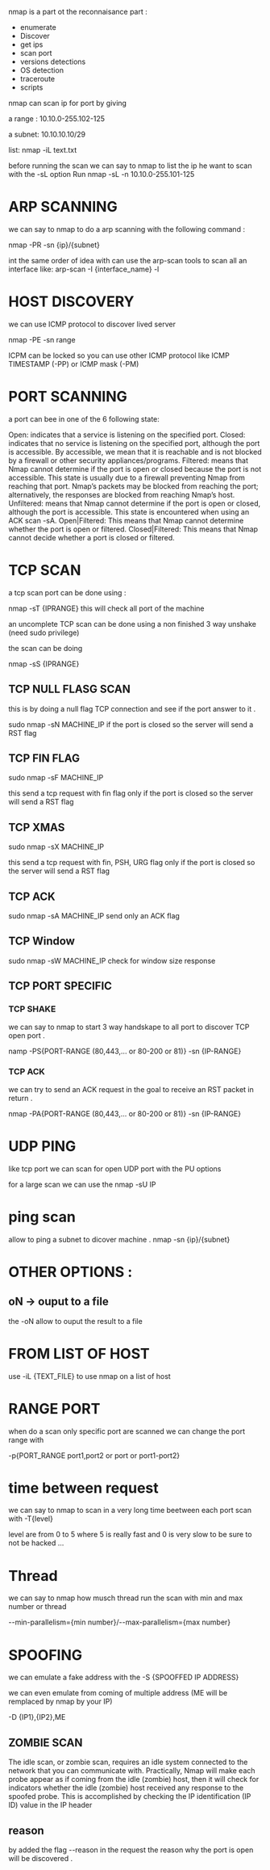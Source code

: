nmap is a part ot the reconnaisance part :

- enumerate 
- Discover
- get ips 
- scan port
- versions detections
- OS detection 
- traceroute
- scripts 



nmap can scan ip for port 
by giving 

a range : 10.10.0-255.102-125

a subnet: 10.10.10.10/29

list: nmap -iL text.txt

before running the scan we can say to nmap to list the ip he want to scan with the -sL option 
Run nmap -sL -n 10.10.0-255.101-125


# ARP SCANNING

we can say to nmap to do a arp scanning with the following command :

nmap -PR -sn {ip}/{subnet}

int the same order of idea with can use the arp-scan tools to scan all an interface like:
arp-scan -I {interface_name} -l 

# HOST DISCOVERY

we can use ICMP protocol to discover lived server 

nmap -PE -sn range 

ICPM can be locked so you can use other ICMP protocol like ICMP TIMESTAMP (-PP) or ICMP mask (-PM)


# PORT SCANNING

a port can bee in one of the 6 following state: 


Open: indicates that a service is listening on the specified port.
Closed: indicates that no service is listening on the specified port, although the port is accessible. By accessible, we mean that it is reachable and is not blocked by a firewall or other security appliances/programs.
Filtered: means that Nmap cannot determine if the port is open or closed because the port is not accessible. This state is usually due to a firewall preventing Nmap from reaching that port. Nmap’s packets may be blocked from reaching the port; alternatively, the responses are blocked from reaching Nmap’s host.
Unfiltered: means that Nmap cannot determine if the port is open or closed, although the port is accessible. This state is encountered when using an ACK scan -sA.
Open|Filtered: This means that Nmap cannot determine whether the port is open or filtered.
Closed|Filtered: This means that Nmap cannot decide whether a port is closed or filtered.

# TCP SCAN

a tcp scan port can be done using : 

nmap -sT {IPRANGE}
this will check all port of the machine 

an uncomplete TCP scan can be done using a non finished 3 way unshake (need sudo privilege)

the scan can be doing 

nmap -sS {IPRANGE}

## TCP NULL FLASG SCAN

this is by doing a null flag TCP connection and see if the port answer to it .

sudo nmap -sN MACHINE_IP 
if the port is closed so the server will send a RST flag 


## TCP FIN FLAG 

sudo nmap -sF MACHINE_IP 

this send a tcp request with fin flag only 
if the port is closed so the server will send a RST flag 


## TCP XMAS 
sudo nmap -sX MACHINE_IP 


this send a tcp request with fin, PSH, URG flag only 
if the port is closed so the server will send a RST flag 

## TCP ACK 
sudo nmap -sA MACHINE_IP 
send only an ACK flag 

## TCP Window
sudo nmap -sW MACHINE_IP 
check for window size response  

## TCP PORT SPECIFIC 

### TCP SHAKE 

we can say to nmap to start 3 way handskape to all port to discover TCP open port .

namp -PS{PORT-RANGE (80,443,... or 80-200 or 81)} -sn {IP-RANGE}

### TCP ACK

we can try to send an ACK request in the goal to receive an RST packet in return .

nmap -PA{PORT-RANGE (80,443,... or 80-200 or 81)} -sn {IP-RANGE}





# UDP PING 

like tcp port we can scan for open UDP port with the PU options 

for a large scan we can use the 
nmap -sU IP 

# ping scan 
allow to ping a subnet to dicover machine .
nmap -sn {ip}/{subnet}

# OTHER OPTIONS :
## oN -> ouput to a file

the -oN allow to ouput the result to a file 

# FROM LIST OF HOST
 use -iL {TEXT_FILE} to use nmap on a list of host 

# RANGE PORT 

when do a scan only specific port are scanned we can change the port range with 

-p{PORT_RANGE port1,port2 or port or port1-port2}

# time between request 

we can say to nmap to scan in a very long time beetween each port scan with 
-T{level}

level are from 0 to 5 where 5 is really fast and 0 is very slow to be sure to not be hacked ...

# Thread 

we can say to nmap how musch thread run the scan with min and max number or thread 

--min-parallelism={min number}/--max-parallelism={max number} 

# SPOOFING

we can emulate a fake address with the 
-S {SPOOFFED IP ADDRESS}

we can even emulate from coming of multiple address (ME will be remplaced by nmap by your IP)

-D {IP1},{IP2},ME

## ZOMBIE SCAN

The idle scan, or zombie scan, requires an idle system connected to the network that you can communicate with. Practically, Nmap will make each probe appear as if coming from the idle (zombie) host, then it will check for indicators whether the idle (zombie) host received any response to the spoofed probe. This is accomplished by checking the IP identification (IP ID) value in the IP header

## reason 

by added the flag --reason in the request the reason why the port is open will be discovered .
